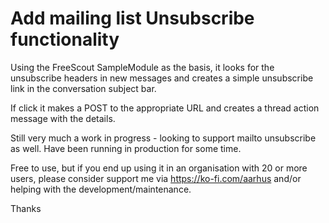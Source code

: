 # Add mailing list Unsubscribe functionality

Using the FreeScout SampleModule as the basis, it looks for the unsubscribe headers in new messages
and creates a simple unsubscribe link in the conversation subject bar.

If click it makes a POST to the appropriate URL and creates a thread action message with the details.

Still very much a work in progress - looking to support mailto unsubscribe as well. Have been running in production for some time.

Free to use, but if you end up using it in an organisation with 20 or more users, please consider support me via https://ko-fi.com/aarhus and/or helping with the development/maintenance.

Thanks

